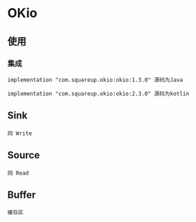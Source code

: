 # OKio

## 使用

### 集成

    implementation "com.squareup.okio:okio:1.3.0" 源码为Java

    implementation "com.squareup.okio:okio:2.3.0" 源码为kotlin


## Sink

    同 Write


## Source 

    同 Read


## Buffer 

    缓存区